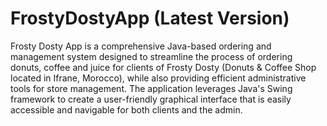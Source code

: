 # FrostyDostyApp  (Latest Version)

Frosty Dosty App is a comprehensive Java-based ordering and management system designed to streamline the process of ordering donuts, coffee and juice for clients of Frosty Dosty (Donuts & Coffee Shop located in Ifrane, Morocco), while also providing efficient administrative tools for store management. The application leverages Java's Swing framework to create a user-friendly graphical interface that is easily accessible and navigable for both clients and the admin.
